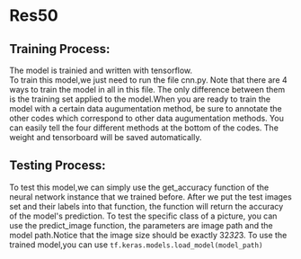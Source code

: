 # Res50
## Training Process:
The model is trainied and written with tensorflow.  
To train this model,we just need to run the file cnn.py. Note that there are 4 ways to train the model in all in this file. The only difference between them is the training set applied to the model.When you are ready to train the model with a certain data augumentation method, be sure to annotate the other codes which correspond to other data augumentation methods. You can easily tell the four different methods at the bottom of the codes. The weight and tensorboard will be saved automatically.

## Testing Process:
To test this model,we can simply use the get_accuracy function of the neural network instance that we trained before. After we put the test images set and their labels into that function, the function will return the accuracy of the model's prediction.
To test the specific class of a picture, you can use the predict_image function, the parameters are image path and the model path.Notice that the image size should be exactly 32*32*3.
To use the trained model,you can use `tf.keras.models.load_model(model_path)`
